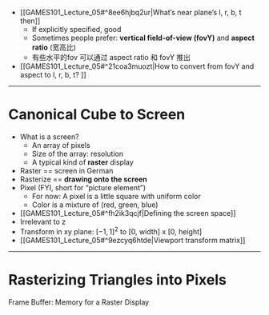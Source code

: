 - [[GAMES101_Lecture_05#^8ee6hjbq2ur|What’s near plane’s l, r, b, t then]]
	- If explicitly specified, good
	- Sometimes people prefer:  **vertical field-of-view (fovY)** and  **aspect ratio** (宽高比)
	- 有些水平的fov 可以通过 aspect ratio 和 fovY 推出
- [[GAMES101_Lecture_05#^21coa3muozt|How to convert from fovY and aspect to l, r, b, t? ]]
- ---


# Canonical Cube to Screen

- What is a screen?
	- An array of pixels
	- Size of the array: resolution
	- A typical kind of **raster** display
- Raster == screen in German
- Rasterize == **drawing onto the screen**
- Pixel (FYI, short for “picture element”)
	- For now: A pixel is a little square with uniform color
	- Color is a mixture of (red, green, blue)
- [[GAMES101_Lecture_05#^fh2ik3qcjf|Defining the screen space]]
- Irrelevant to z
- Transform in xy plane: $[-1, 1]^2$ to [0, width] x [0, height]
- [[GAMES101_Lecture_05#^9ezcyq6htde|Viewport transform matrix]]

---

# Rasterizing Triangles into Pixels

Frame Buffer: Memory for a Raster Display
